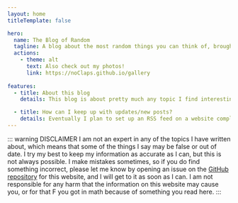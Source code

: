 ```yaml
---
layout: home
titleTemplate: false

hero:
  name: The Blog of Random
  tagline: A blog about the most random things you can think of, brought to you by the most interesting boring person you've ever met
  actions:
    - theme: alt
      text: Also check out my photos!
      link: https://noClaps.github.io/gallery
  
features:
  - title: About this blog
    details: This blog is about pretty much any topic I find interesting at the moment. I've written about historical topics, math stuff, tech, and more. I'd love ideas for things to write about. You can recommend them at my GitHub by opening an issue, or contact me on Matrix at @whatanerd:envs.net. I don't have a strict upload schedule, but on average I post about once a month, though don't quote me on that (I've gone like 3 months without posting before.). I try to write as frequently as I can, but I get distracted easily and I procrastinate a lot, so you might go a few weeks or sometimes months without any new posts, so sorry about that.

  - title: How can I keep up with updates/new posts?
    details: Eventually I plan to set up an RSS feed on a website completely designed by me, but for now I'm using VitePress and it doesn't support RSS/Atom feeds. Another option would be to set up a newsletter type thing, but I don't want to give out my real email address to the newsletter provider, and I don't want you to either, so that's not an option that's too attractive for me at the moment. One option is to subscribe to the GitHub Releases Atom feed for this, since I'll create a new release when I make a new post or a big change / set of changes to the website.
---
```


<style>
  .VPHome>div:not(.VPHero, .VPFeatures)>div {
    margin: 1rem auto;
    max-width: 1152px;
  }

  .VPHome>div:not(.VPHero, .VPFeatures) {
    padding: 0 1.5rem;
  }

  @media (min-width: 640px) {
    .VPHome>div:not(.VPHero, .VPFeatures) {
      padding: 0 3rem;
    }
  }

  @media (min-width: 960px) {
    .VPHome>div:not(.VPHero, .VPFeatures) {
      padding: 0 4rem;
    }
  }
</style>

::: warning DISCLAIMER
I am not an expert in any of the topics I have written about, which means that some of the things I say may be false or out of date. I try my best to keep my information as accurate as I can, but this is not always possible. I make mistakes sometimes, so if you do find something incorrect, please let me know by opening an issue on the [GitHub repository](https://github.com/noClaps/blog) for this website, and I will get to it as soon as I can. I am not responsible for any harm that the information on this website may cause you, or for that F you got in math because of something you read here.
:::